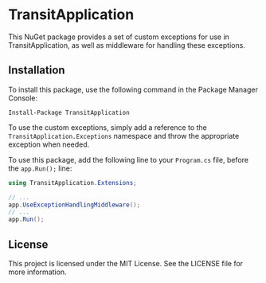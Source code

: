 # TransitApplication

This NuGet package provides a set of custom exceptions for use in TransitApplication, as well as middleware for handling these exceptions.

## Installation

To install this package, use the following command in the Package Manager Console:

```
Install-Package TransitApplication
```

To use the custom exceptions, simply add a reference to the `TransitApplication.Exceptions` namespace and throw the appropriate exception when needed.

To use this package, add the following line to your `Program.cs` file, before the `app.Run();` line:

```csharp
using TransitApplication.Extensions;

// ...
app.UseExceptionHandlingMiddleware();
// ...
app.Run();
```

## License

This project is licensed under the MIT License. See the LICENSE file for more information.